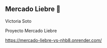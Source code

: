 ## Mercado Liebre :rabbit:

Victoria Soto

Proyecto Mercado Liebre

https://mercado-liebre-vs-nhb8.onrender.com/



